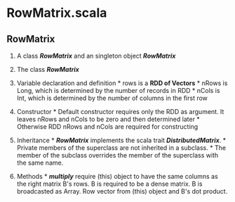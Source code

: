 RowMatrix.scala
==================

RowMatrix
---------------

1. A class ***RowMatrix*** and an singleton object ***RowMatrix***

2. The class ***RowMatrix***

  1. Variable declaration and definition
    * rows is a **RDD of Vectors**
    * nRows is Long, which is determined by the number of records in RDD
    * nCols is Int, which is determined by the number of columns in the first row
    
  2. Constructor
	* Default constructor requires only the RDD as argument. It leaves nRows and nCols to be zero and then determined later 
	* Otherwise RDD nRows and nCols are required for constructing
	
  3. Inheritance
    * ***RowMatrix*** implements the scala trait ***DistributedMatrix***.
    * Private members of the superclass are not inherited in a subclass.
	* The member of the subclass overrides the member of the superclass with the same name.

  4. Methods
    * ***multiply*** require (this) object to have the same columns as the right matrix B's rows. B is required to be a dense matrix. B is broadcasted as Array. Row vector from (this) object and B's dot product.
    
        